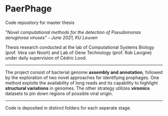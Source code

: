 # PaerPhage

Code repository for master thesis 

*"Novel computational methods for the detection of Pseudomonas aeruginosa viruses" - June 2021, KU Leuven*

Thesis research conducted at the lab of Computational Systems Biology (prof. Vera van Noort) and Lab of Gene Technology (prof. Rob Lavigne) under daily supervision of Cédric Lood.

---
The project consist of bacterial genome **assembly and annotation**, followed by the exploration of two novel approaches for identifying prophages.
One method exploits the availability of long reads and its capability to highlight **structural variations** in genomes. 
The other strategy utilizes **viromics** datasets to pin down regions of possible viral origin.

---
Code is deposited in distinct folders for each seperate stage.
